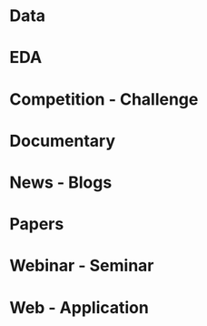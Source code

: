 # Data

# EDA

# Competition - Challenge

# Documentary

# News - Blogs

# Papers

# Webinar - Seminar

# Web - Application